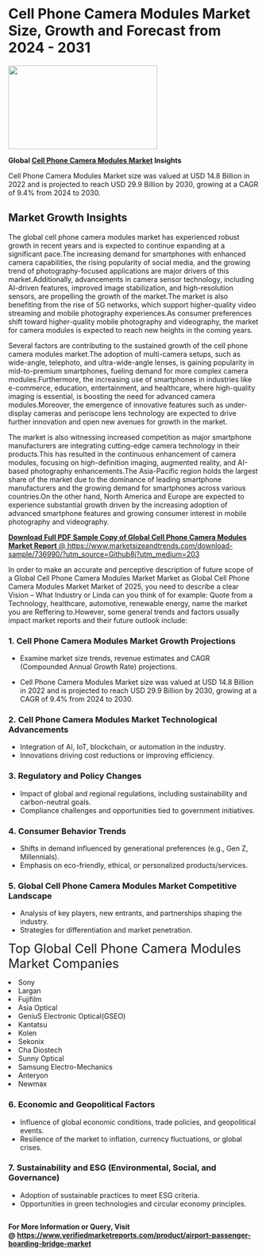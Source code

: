 <H1>Cell Phone Camera Modules Market Size, Growth and Forecast from 2024 - 2031</H1><img class="aligncenter size-medium wp-image-584254" src="https://thirdeyenews.in/wp-content/uploads/2024/09/Global-Market-Research-300x168.jpeg" alt="" width="300" height="168" /><p><strong>Global&nbsp;<a href="https://www.marketsizeandtrends.com/download-sample/736990/?utm_source=Github8j?utm_medium=203">Cell Phone Camera Modules Market</a> Insights</strong></p><p>Cell Phone Camera Modules Market size was valued at USD 14.8 Billion in 2022 and is projected to reach USD 29.9 Billion by 2030, growing at a CAGR of 9.4% from 2024 to 2030.</p><p><h2>Market Growth Insights</h2> <p>The global cell phone camera modules market has experienced robust growth in recent years and is expected to continue expanding at a significant pace.The increasing demand for smartphones with enhanced camera capabilities, the rising popularity of social media, and the growing trend of photography-focused applications are major drivers of this market.Additionally, advancements in camera sensor technology, including AI-driven features, improved image stabilization, and high-resolution sensors, are propelling the growth of the market.The market is also benefiting from the rise of 5G networks, which support higher-quality video streaming and mobile photography experiences.As consumer preferences shift toward higher-quality mobile photography and videography, the market for camera modules is expected to reach new heights in the coming years.<a href="#"></a></p> <p>Several factors are contributing to the sustained growth of the cell phone camera modules market.The adoption of multi-camera setups, such as wide-angle, telephoto, and ultra-wide-angle lenses, is gaining popularity in mid-to-premium smartphones, fueling demand for more complex camera modules.Furthermore, the increasing use of smartphones in industries like e-commerce, education, entertainment, and healthcare, where high-quality imaging is essential, is boosting the need for advanced camera modules.Moreover, the emergence of innovative features such as under-display cameras and periscope lens technology are expected to drive further innovation and open new avenues for growth in the market.</p> <p>The market is also witnessing increased competition as major smartphone manufacturers are integrating cutting-edge camera technology in their products.This has resulted in the continuous enhancement of camera modules, focusing on high-definition imaging, augmented reality, and AI-based photography enhancements.The Asia-Pacific region holds the largest share of the market due to the dominance of leading smartphone manufacturers and the growing demand for smartphones across various countries.On the other hand, North America and Europe are expected to experience substantial growth driven by the increasing adoption of advanced smartphone features and growing consumer interest in mobile photography and videography.</p> <a href="#"></p><p><span class=""><strong>Download Full PDF Sample Copy of Global Cell Phone Camera Modules Market Report</strong> @ <a href="https://www.marketsizeandtrends.com/download-sample/736990/?utm_source=Github8j?utm_medium=203" target="_blank">https://www.marketsizeandtrends.com/download-sample/736990/?utm_source=Github8j?utm_medium=203</a></span></p><p>In order to make an accurate and perceptive description of future scope of a Global&nbsp;Cell Phone Camera Modules Market Market as Global&nbsp;Cell Phone Camera Modules Market Market of 2025, you need to describe a clear Vision &ndash; What Industry or Linda can you think of for example: Quote from a Technology, healthcare, automotive, renewable energy, name the market you are Reffering to.However, some general trends and factors usually impact market reports and their future outlook include:</p><h3>1.&nbsp;<strong>Cell Phone Camera Modules Market Growth Projections</strong></h3><ul><li>Examine market size trends, revenue estimates and CAGR (Compounded Annual Growth Rate) projections.</li><li><p>Cell Phone Camera Modules Market size was valued at USD 14.8 Billion in 2022 and is projected to reach USD 29.9 Billion by 2030, growing at a CAGR of 9.4% from 2024 to 2030.</p></li></ul><h3>2.&nbsp;<strong>Cell Phone Camera Modules Market Technological Advancements</strong></h3><ul><li>Integration of AI, IoT, blockchain, or automation in the industry.</li><li>Innovations driving cost reductions or improving efficiency.</li></ul><h3>3.&nbsp;<strong>Regulatory and Policy Changes</strong></h3><ul><li>Impact of global and regional regulations, including sustainability and carbon-neutral goals.</li><li>Compliance challenges and opportunities tied to government initiatives.</li></ul><h3>4.&nbsp;<strong>Consumer Behavior Trends</strong></h3><ul><li>Shifts in demand influenced by generational preferences (e.g., Gen Z, Millennials).</li><li>Emphasis on eco-friendly, ethical, or personalized products/services.</li></ul><h3>5.&nbsp;<strong>Global Cell Phone Camera Modules Market Competitive Landscape</strong></h3><ul><li>Analysis of key players, new entrants, and partnerships shaping the industry.</li><li>Strategies for differentiation and market penetration.</li></ul><p data-pm-slice="1 1 []"><span style="color: inherit; font-family: inherit; font-size: 25px;">Top Global Cell Phone Camera Modules Market Companies</span></p><div class="" data-test-id=""><p><li>Sony</li><li> Largan</li><li> Fujifilm</li><li> Asia Optical</li><li> GeniuS Electronic Optical(GSEO)</li><li> Kantatsu</li><li> Kolen</li><li> Sekonix</li><li> Cha Diostech</li><li> Sunny Optical</li><li> Samsung Electro-Mechanics</li><li> Anteryon</li><li> Newmax</li></p></div><h3>6.&nbsp;<strong>Economic and Geopolitical Factors</strong></h3><ul><li>Influence of global economic conditions, trade policies, and geopolitical events.</li><li>Resilience of the market to inflation, currency fluctuations, or global crises.</li></ul><h3>7.&nbsp;<strong>Sustainability and ESG (Environmental, Social, and Governance)</strong></h3><ul><li>Adoption of sustainable practices to meet ESG criteria.</li><li>Opportunities in green technologies and circular economy principles.</li></ul><h2><strong style="font-size: 14px;">For More Information or Query, Visit @&nbsp;</strong><a style="background-color: #ffffff; font-size: 14px;" href="https://www.marketsizeandtrends.com/report/cell-phone-camera-modules-market/" target="_blank">https://www.verifiedmarketreports.com/product/airport-passenger-boarding-bridge-market</a></h2>